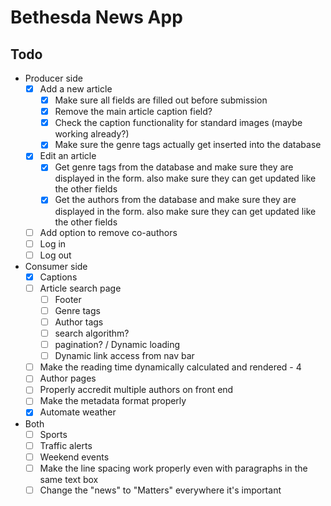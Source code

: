 # Bethesda News App

## Todo

- Producer side
    - [x] Add a new article
        - [x] Make sure all fields are filled out before submission
        - [x] Remove the main article caption field?
        - [x] Check the caption functionality for standard images (maybe working already?)
        - [x] Make sure the genre tags actually get inserted into the database
    - [x] Edit an article
        - [x] Get genre tags from the database and make sure they are displayed in the form. also make sure they can get updated like the other fields
        - [x] Get the authors from the database and make sure they are displayed in the form. also make sure they can get updated like the other fields
    - [ ] Add option to remove co-authors
    - [ ] Log in
    - [ ] Log out

- Consumer side
    - [x] Captions
    - [ ] Article search page
        - [ ] Footer
        - [ ] Genre tags
        - [ ] Author tags
        - [ ] search algorithm?
        - [ ] pagination? / Dynamic loading
        - [ ] Dynamic link access from nav bar
    - [ ] Make the reading time dynamically calculated and rendered - 4
    - [ ] Author pages
    - [ ] Properly accredit multiple authors on front end
    - [ ] Make the metadata format properly
    - [x] Automate weather

- Both
    - [ ] Sports
    - [ ] Traffic alerts
    - [ ] Weekend events
    - [ ] Make the line spacing work properly even with paragraphs in the same text box
    - [ ] Change the "news" to "Matters" everywhere it's important
